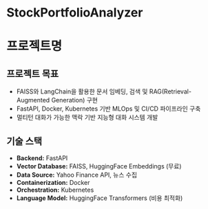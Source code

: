 # StockPortfolioAnalyzer
# 프로젝트명

## 프로젝트 목표
- FAISS와 LangChain을 활용한 문서 임베딩, 검색 및 RAG(Retrieval-Augmented Generation) 구현
- FastAPI, Docker, Kubernetes 기반 MLOps 및 CI/CD 파이프라인 구축
- 멀티턴 대화가 가능한 맥락 기반 지능형 대화 시스템 개발

## 기술 스택
- **Backend:** FastAPI
- **Vector Database:** FAISS, HuggingFace Embeddings (무료)
- **Data Source:** Yahoo Finance API, 뉴스 수집
- **Containerization:** Docker
- **Orchestration:** Kubernetes
- **Language Model:** HuggingFace Transformers (비용 최적화)
